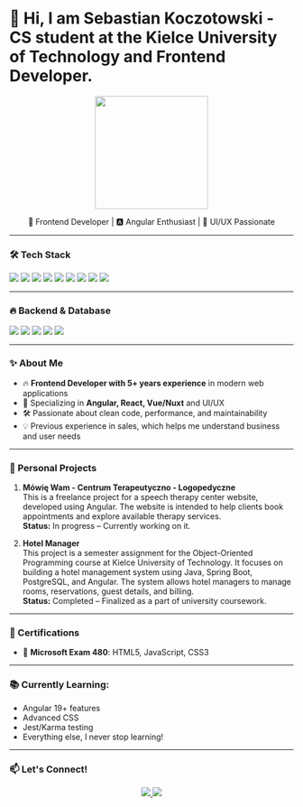 <h1 align="left">👋 Hi, I am Sebastian Koczotowski - CS student at the Kielce University of Technology and Frontend Developer.</h1>

<p align="center">
  <img src="https://media.giphy.com/media/QTfX9Ejfra3ZmNxh6B/giphy.gif" width="200px">
</p>

<p align="center">
  🚀 Frontend Developer | 🅰️ Angular Enthusiast | 🎨 UI/UX Passionate  
</p>

---

### 🛠 Tech Stack  
<p align="left">
  <img src="https://img.shields.io/badge/Angular-DD0031?style=for-the-badge&logo=angular&logoColor=white">
  <img src="https://img.shields.io/badge/React-61DAFB?style=for-the-badge&logo=react&logoColor=black">
  <img src="https://img.shields.io/badge/Vue.js-4FC08D?style=for-the-badge&logo=vue.js&logoColor=white">
  <img src="https://img.shields.io/badge/javascript-%23323330.svg?style=for-the-badge&logo=javascript&logoColor=%23F7DF1E">
  <img src="https://img.shields.io/badge/TypeScript-007ACC?style=for-the-badge&logo=typescript&logoColor=white">
  <img src="https://img.shields.io/badge/RxJS-B7178C?style=for-the-badge&logo=ReactiveX&logoColor=white">
  <img src="https://img.shields.io/badge/Bootstrap-7952B3?style=for-the-badge&logo=bootstrap&logoColor=white">
  <img src="https://img.shields.io/badge/PrimeNG-0056D2?style=for-the-badge&logo=primefaces&logoColor=white">
  <img src="https://img.shields.io/badge/Docker-2496ED?style=for-the-badge&logo=docker&logoColor=white">

</p>

---

### 🔥 Backend & Database  
<p align="left">
  <img src="https://img.shields.io/badge/Java-007396?style=for-the-badge&logo=java&logoColor=white">
  <img src="https://img.shields.io/badge/Spring_Boot-6DB33F?style=for-the-badge&logo=spring-boot&logoColor=white">
  <img src="https://img.shields.io/badge/C%23-239120?style=for-the-badge&logo=c-sharp&logoColor=white">
  <img src="https://img.shields.io/badge/LINQ-0078D7?style=for-the-badge&logo=dotnet&logoColor=white">
  <img src="https://img.shields.io/badge/POSTGRESQL-4169E1?style=for-the-badge&logo=postgresql&logoColor=white">
</p>

---

### ✨ About Me  
- 🔥 **Frontend Developer with 5+ years experience** in modern web applications  
- 🎨 Specializing in **Angular, React, Vue/Nuxt** and UI/UX  
- 🛠 Passionate about clean code, performance, and maintainability  
- 💡 Previous experience in sales, which helps me understand business and user needs  

---

### 🎨 Personal Projects

1. **Mówię Wam - Centrum Terapeutyczno - Logopedyczne**  
   This is a freelance project for a speech therapy center website, developed using Angular. The website is intended to help clients book appointments and explore available therapy services.  
   **Status:** In progress – Currently working on it.

2. **Hotel Manager**  
   This project is a semester assignment for the Object-Oriented Programming course at Kielce University of Technology. It focuses on building a hotel management system using Java, Spring Boot, PostgreSQL, and Angular. The system allows hotel managers to manage rooms, reservations, guest details, and billing.  
   **Status:** Completed – Finalized as a part of university coursework.

---

### 📜 Certifications  
- 📜 **Microsoft Exam 480**: HTML5, JavaScript, CSS3  

---

### 📚 Currently Learning:

- Angular 19+ features
- Advanced CSS
- Jest/Karma testing
- Everything else, I never stop learning!

---

### 📫 Let's Connect!  
<p align="center">
  <a href="https://www.linkedin.com/in/sebastian-koczotowski-b603a0127/">
    <img src="https://img.shields.io/badge/LinkedIn-0A66C2?style=for-the-badge&logo=linkedin&logoColor=white">
  </a>
  <a href="mailto:sebastian.koczotowski@gmail.com">
    <img src="https://img.shields.io/badge/Email-D14836?style=for-the-badge&logo=gmail&logoColor=white">
  </a>
</p>
